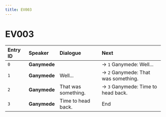 ```yaml
---
title: EV003
---
```


# EV003


| Entry ID | Speaker | Dialogue | Next |
| :------- | :------ | :------- | :------------ |
| `0` | **Ganymede** |  | → `1` Ganymede: Well\.\.\. |
| `1` | **Ganymede** | Well\.\.\. | → `2` Ganymede: That was something\. |
| `2` | **Ganymede** | That was something\. | → `3` Ganymede: Time to head back\. |
| `3` | **Ganymede** | Time to head back\. | End |
